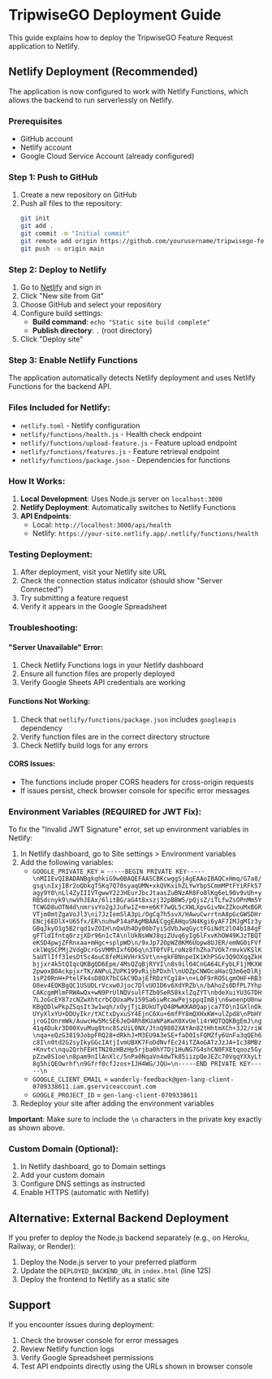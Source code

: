 # TripwiseGO Deployment Guide

This guide explains how to deploy the TripwiseGO Feature Request application to Netlify.

## Netlify Deployment (Recommended)

The application is now configured to work with Netlify Functions, which allows the backend to run serverlessly on Netlify.

### Prerequisites
- GitHub account
- Netlify account
- Google Cloud Service Account (already configured)

### Step 1: Push to GitHub
1. Create a new repository on GitHub
2. Push all files to the repository:
   ```bash
   git init
   git add .
   git commit -m "Initial commit"
   git remote add origin https://github.com/yourusername/tripwisego-features.git
   git push -u origin main
   ```

### Step 2: Deploy to Netlify
1. Go to [Netlify](https://netlify.com) and sign in
2. Click "New site from Git"
3. Choose GitHub and select your repository
4. Configure build settings:
   - **Build command**: `echo "Static site build complete"`
   - **Publish directory**: `.` (root directory)
5. Click "Deploy site"

### Step 3: Enable Netlify Functions
The application automatically detects Netlify deployment and uses Netlify Functions for the backend API.

### Files Included for Netlify:
- `netlify.toml` - Netlify configuration
- `netlify/functions/health.js` - Health check endpoint
- `netlify/functions/upload-feature.js` - Feature upload endpoint
- `netlify/functions/features.js` - Feature retrieval endpoint
- `netlify/functions/package.json` - Dependencies for functions

### How It Works:
1. **Local Development**: Uses Node.js server on `localhost:3000`
2. **Netlify Deployment**: Automatically switches to Netlify Functions
3. **API Endpoints**:
   - Local: `http://localhost:3000/api/health`
   - Netlify: `https://your-site.netlify.app/.netlify/functions/health`

### Testing Deployment:
1. After deployment, visit your Netlify site URL
2. Check the connection status indicator (should show "Server Connected")
3. Try submitting a feature request
4. Verify it appears in the Google Spreadsheet

### Troubleshooting:

#### "Server Unavailable" Error:
1. Check Netlify Functions logs in your Netlify dashboard
2. Ensure all function files are properly deployed
3. Verify Google Sheets API credentials are working

#### Functions Not Working:
1. Check that `netlify/functions/package.json` includes `googleapis` dependency
2. Verify function files are in the correct directory structure
3. Check Netlify build logs for any errors

#### CORS Issues:
- The functions include proper CORS headers for cross-origin requests
- If issues persist, check browser console for specific error messages

### Environment Variables (REQUIRED for JWT Fix):
To fix the "Invalid JWT Signature" error, set up environment variables in Netlify:

1. In Netlify dashboard, go to Site settings > Environment variables
2. Add the following variables:
   - `GOOGLE_PRIVATE_KEY` = `-----BEGIN PRIVATE KEY-----\nMIIEvQIBADANBgkqhkiG9w0BAQEFAASCBKcwggSjAgEAAoIBAQCxHmq/G7a8/gsg\nIxjIBr2oQbkgTSKq7Q70syaqUMN+xkQVKxihZLYwYbpSCmmMPtFYiRFk57agy9Y0\nLl4ZyIIIVTgwwY22JHEurJbcJtaasZuBNzAR8Fo8lKg6eL90v9vUh+yRBSdcnyk9\nwVhJEAx/6litBG/aG4t8xszj32pBBW5/pQjsZ/iTLfwZsOPnMm5YTCWGD8uOTN4d\nmrsvYo2gJJuFw1Z+m+e6Kf7wQL5cXWLXpvGivNxZZkouMxBGRVTjm0mtZgaVoJl3\ni7JzIemSlA3pL/OgCq7h5svX/HAwuCwrrtnA8pGcGWSDHrENcj6EDlX+U65fx/ER\nuhwP14aPAgMBAAECggEAHquSN4Kgi6yAF7IMJgMIz3yGBqJkyO1g5B2rqd1vZOIH\nQxUh4Dy00b7yiSdVbJwqGyctFGiNdt2lO4b184gFgFTldIfntq0rzjXDr96n1cTA\nlUkNsWWJ8qiZUvq6yIg6lFxvKhOW49KJzTBQTeKSD4pwjZFRnxaa+mHgc+splpWD\n/9xJp72OpWZ0KM6Ubpw8UJER/emNG0iFVfcklWqSCPMj2VdgDcrGsVMMhIxf6D6q\n3T0fVFLroNz8fhZha7VOk7rmvkVKSlK5aUTlIff31esDt5c4ouC8feMiHVHrkSVt\n+gkFBNnpeIK1KhPSGv3Q9OXqqZkHbjjxr4k5tQIqcQKBgQD6Epm/4MsQZqBjRYVI\n8s9il04CnGA64LFybLF1jMKXW2pwoxB0AckpjxrTK/ANPuLZUPK199vRijbPDxhl\nUOZpCNWOcaHacQ3m6eDlRj1sP20RnH+PtelFk4sD8OX7bCGkC9DajEfRDzYCg18+\n+LOF9rRO5LgmOHF+RB3O8ev4EQKBgQC1USUDLrVcxw0Jjoc7DlvUO1D6v6XdYRZb\n/bAhoZs0DfPL7YhpCAKcgmMlmFRWAwQx+wN9PrUlNQVsulFTZb0SeR58kxlZqZYT\nbdeXuiYU3G7DH7LJoGcEY87zcNZwXhtcrbCQUxaMv159Sa6iwRcawPejsppqIm8j\n6woenpU0nwKBgQDlwPkpZSqsIt3w1wqh/xOyjTjLBUkUTyQ48MwKKA0Qapjca7TO\nIGXlnOkUYyXlxYU+DDUyIkr/tXCtxDyxuSY4EjnC6Xu+6mfPY8mQXHxKW+ulZpd8\nPbHYjroGIOnrmWk/AuwcHw5McSE6JeD4Rh8KUaNPaKwX0XvUeli4rWQTQQKBgEmJ\ng41q4Dukr3D00XvuMug8tnc8SzUiL0NX/JtnQ9802XAYAn82tHhtmXCh+3J2/riW\nqa+eQzG3819JobpFRQ28+dRkhJ+M3EU9A3eSE+faD0IsFQMZfy6UnFa3qQEh6c8I\n0td2G2syIkyGGcIAtjIvmUBXK7FoDdNvfEc24iTZAoGATzJzJA+Ic38MBz+Knvtc\nqu2QrhFEHtTN20zHBzHp5rjba0hY7Dj1HuNG7G4shCN0FXEtqooz5GypZzw0S1oe\n8pam9nIlAnXlc/5nPa0NqaVn4dwTk85iizpQeJEZc70VqqYXXyLt8g5hiQEOwrhf\n9Gfrf0cfJzos+IJH4WG/JQU=\n-----END PRIVATE KEY-----\n`
   - `GOOGLE_CLIENT_EMAIL` = `wanderly-feedback@gen-lang-client-0709338611.iam.gserviceaccount.com`
   - `GOOGLE_PROJECT_ID` = `gen-lang-client-0709338611`
3. Redeploy your site after adding the environment variables

**Important**: Make sure to include the `\n` characters in the private key exactly as shown above.

### Custom Domain (Optional):
1. In Netlify dashboard, go to Domain settings
2. Add your custom domain
3. Configure DNS settings as instructed
4. Enable HTTPS (automatic with Netlify)

## Alternative: External Backend Deployment

If you prefer to deploy the Node.js backend separately (e.g., on Heroku, Railway, or Render):

1. Deploy the Node.js server to your preferred platform
2. Update the `DEPLOYED_BACKEND_URL` in `index.html` (line 125)
3. Deploy the frontend to Netlify as a static site

## Support

If you encounter issues during deployment:
1. Check the browser console for error messages
2. Review Netlify function logs
3. Verify Google Spreadsheet permissions
4. Test API endpoints directly using the URLs shown in browser console

